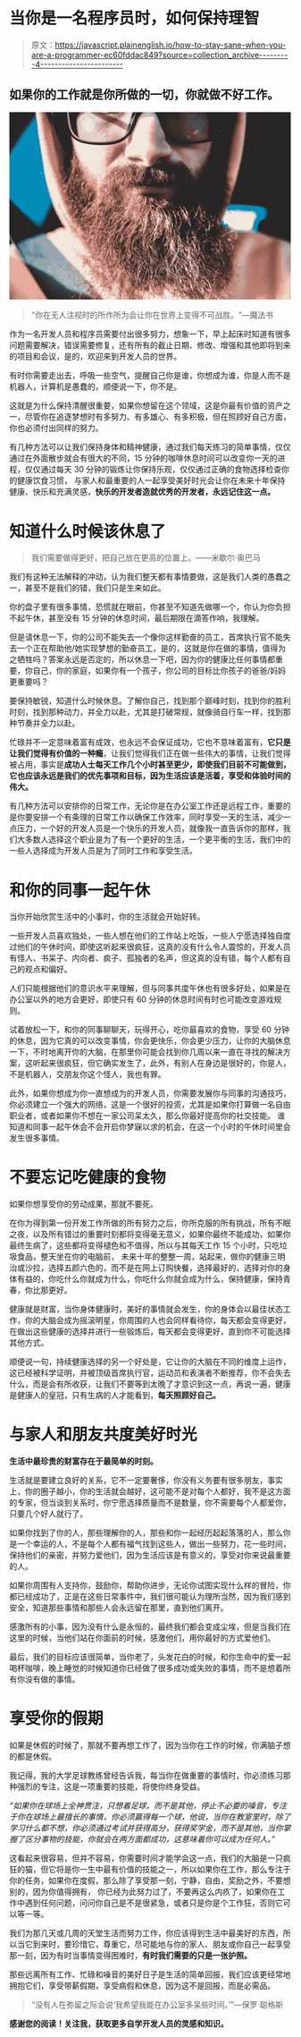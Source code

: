 # 当你是一名程序员时，如何保持理智

> 原文：<https://javascript.plainenglish.io/how-to-stay-sane-when-you-are-a-programmer-ec60fddac849?source=collection_archive---------4----------------------->

## 如果你的工作就是你所做的一切，你就做不好工作。

![](img/1b03781904ce1c4ab3d2fd8483266354.png)

> "你在无人注视时的所作所为会让你在世界上变得不可战胜。"—魔法书

作为一名开发人员和程序员需要付出很多努力，想象一下，早上起床时知道有很多问题需要解决，错误需要修复，还有所有的截止日期、修改、增强和其他即将到来的项目和会议，是的，欢迎来到开发人员的世界。

有时你需要走出去，呼吸一些空气，提醒自己你是谁，你想成为谁，你是人而不是机器人，计算机是愚蠢的，顺便说一下，你不是。

这就是为什么保持清醒很重要，如果你想留在这个领域，这是你最有价值的资产之一，尽管你在追逐梦想时有多努力、有多雄心、有多积极，但在照顾好自己方面，你也必须付出同样的努力。

有几种方法可以让我们保持身体和精神健康，通过我们每天练习的简单事情，仅仅通过在外面散步就会有很大的不同，15 分钟的咖啡休息时间可以改变你一天的进程，仅仅通过每天 30 分钟的锻炼让你保持乐观，仅仅通过正确的食物选择检查你的健康饮食习惯， 与家人和最重要的人一起享受美好时光会让你在未来十年保持健康、快乐和充满灵感，**快乐的开发者造就优秀的开发者，永远记住这一点。**

# 知道什么时候该休息了

> 我们需要做得更好，把自己放在更高的位置上。——米歇尔·奥巴马

我们有这种无法解释的冲动，认为我们整天都有事情要做，这是我们人类的愚蠢之一，甚至不是我们的错，我们只是生来如此。

你的盘子里有很多事情，恐慌就在眼前，你甚至不知道先做哪一个，你认为你负担不起午休，甚至没有 15 分钟的休息时间，最后期限在滴答作响，我理解。

但是请休息一下，你的公司不能失去一个像你这样勤奋的员工，首席执行官不能失去一个正在帮助他/她实现梦想的勤奋员工，是的，这就是你在做的事情，值得为之牺牲吗？答案永远是否定的，所以休息一下吧，因为你的健康比任何事情都重要，你自己，你的家庭，如果你有一个孩子，你公司的目标比你孩子的爸爸/妈妈更重要吗？

要保持敏锐，知道什么时候休息。了解你自己，找到那个巅峰时刻，找到你的胜利时刻，找到那种动力，并全力以赴，尤其是打破常规，就像骑自行车一样，找到那种节奏并全力以赴。

忙碌并不一定意味着富有成效，也永远不会保证成功，它也不意味着富有，**它只是让我们觉得有价值的一种瘾**，让我们觉得我们正在做一些伟大的事情，让我们觉得被占用，事实是**成功人士每天工作几个小时甚至更少，**即使我们目前不可能做到，它也应该永远是我们的优先事项和目标，因为**生活应该是活着，享受和体验时间的伟大。**

有几种方法可以安排你的日常工作，无论你是在办公室工作还是远程工作，重要的是你要安排一个有条理的日常工作以确保工作效率，同时享受一天的生活，减少一点压力，一个好的开发人员是一个快乐的开发人员，就像我一直告诉你的那样，我们大多数人选择这个职业是为了有一个更好的生活，一个更平衡的生活，我们中的一些人选择成为开发人员是为了同时工作和享受生活。

# 和你的同事一起午休

当你开始欣赏生活中的小事时，你的生活就会开始好转。

一些开发人员喜欢独处，一些人想在他们的工作站上吃饭，一些人宁愿选择独自度过他们的午休时间，即使这听起来很疯狂，这真的没有什么令人震惊的，开发人员有怪人、书呆子、内向者、疯子、孤独者的名声，但这真的没有错，每个人都有自己的观点和偏好。

人们只能根据他们的意识水平来理解，但与同事共度午休也有很多好处，如果是在办公室以外的地方会更好，即使只有 60 分钟的休息时间有时也可能改变游戏规则。

试着放松一下，和你的同事聊聊天，玩得开心，吃你最喜欢的食物，享受 60 分钟的休息，因为它真的可以改变事情，你会更快乐，你会更少压力，让你的大脑休息一下，不时地离开你的大脑，在那里你可能会找到你几周以来一直在寻找的解决方案，这听起来很疯狂，但它确实发生了，此外，有别人在身边是很好的，你是人，不是机器人，交朋友你这个怪人，我也有罪。

此外，如果你想成为你一直想成为的开发人员，你需要发展你与同事的沟通技巧，你必须建立一个强大的网络，这是一个很好的投资，尤其是如果你打算做一名自由职业者，或者如果你不想在一家公司呆太久，那么你最好提高你的社交技能。 谁知道和同事一起午休会不会开启你梦寐以求的机会，在这一个小时的午休时间里会发生很多事情。

# 不要忘记吃健康的食物

如果你想享受你的劳动成果，那就不要死。

在你为得到第一份开发工作所做的所有努力之后，你所克服的所有挑战，所有不眠之夜，以及所有错过的重要时刻都将变得毫无意义，如果你最终不能成功，如果你最终生病了，这些都将变得褪色和不值得，所以与其每天工作 15 个小时，只吃垃圾食品，整天坐在你的电脑前， 未来十年的整整一周，站起来，做你的健康三明治或沙拉，选择五颜六色的，而不是在网上订购快餐，选择最好的，选择对你的身体有益的，你吃什么你就成为什么，你吃什么你就会成为什么，保持健康，保持青春，你比那更好。

健康就是财富，当你身体健康时，美好的事情就会发生，你的身体会以最佳状态工作，你的大脑会成为摇滚明星，你周围的人也会同样看待你，每天都会变得更好，在做出这些健康的选择并进行一些锻炼后，每天都会变得更好，直到你不可能选择其他方式。

顺便说一句，持续健康选择的另一个好处是，它让你的大脑在不同的维度上运作，这已经被科学证明，并被顶级首席执行官，运动员和表演者不断推荐，你不会失去什么，而是会有所收获，让我们不要等到太晚了才意识到这一点，再说一遍，健康是健康人的皇冠，只有生病的人才能看到，**每天照顾好自己。**

# 与家人和朋友共度美好时光

**生活中最珍贵的财富存在于最简单的时刻。**

生活就是要建立良好的关系，它不一定要奢侈，你没有义务要有很多朋友，事实上，你的圈子越小，你的生活就会越好，这可能不是对每个人都好，我不是这方面的专家，但当谈到关系时，你宁愿选择质量而不是数量，你不需要每个人都爱你，只要几个好人就行了。

如果你找到了你的人，那些理解你的人，那些和你一起经历起起落落的人，那么你是一个幸运的人，不是每个人都有福气找到这些人，做出一些努力，花一些时间，保持他们的亲密，并努力爱他们，因为生活应该是有意义的，享受对你来说最重要的人。

如果你周围有人支持你，鼓励你，帮助你进步，无论你试图实现什么样的冒险，你都已经成功了，正是在这些日常事件中，我们很可能认为理所当然，因为我们感到安全，知道那些事情和那些人会永远留在那里，直到他们离开。

感激所有的小事，因为没有什么是永恒的，最终我们都会变成尘埃，但是当我们在这里的时候，当他们站在你面前的时候，感激他们，用你最好的方式爱他们。

最后，我们的目标应该很简单，当你老了，头发花白的时候，和你生命中的爱一起喝杯咖啡，晚上睡觉的时候知道你已经做了很多成功或失败的事情，而不是想着所有你没有做的事情。

# 享受你的假期

如果是休假的时候了，那就不要再想工作了，因为当你在工作的时候，你满脑子想的都是休假。

我记得，我的大学足球教练曾经告诉我，每当你在做重要的事情时，你必须练习那种强烈的专注，这是一项重要的技能，将使你终身受益。

*“如果你在球场上全神贯注，只想着足球，而不是其他，停止不必要的噪音，专注于你在球场上最擅长的事情，你必须赢得每一个球，他说，当你在教室里时，除了学习什么都不想，你必须通过考试并获得高分，获得奖学金，而不是其他，当你掌握了区分事物的技能，你就会在两方面都成功，这意味着你可以成为任何人。”*

这看起来很容易，但并不容易，你需要时间才能学会这一点，我们的大脑是一只疯狂的猫，但它将是你一生中最有价值的技能之一，所以如果你在工作，那么专注于你的任务，如果你在度假，那么除了享受那一刻，宁静，自由，奖励之外，不要想别的，因为你值得拥有， 你已经为此努力过了，不要再这么内疚了，如果你在工作中遇到任何问题，问问你自己是不是很紧急，或者只是你是个工作狂，否则它可以等一等。

我们为那几天或几周的天堂生活而努力工作，你应该得到生活中最美好的东西，所以当它到来时，要珍惜它，尊重它，尽可能地与你的家人、朋友或你自己一起享受那一刻，因为有时当事情变得困难时，**有时我们需要的只是一张护照。**

那些远离所有工作、忙碌和噪音的美好日子是生活的简单回报，我们应该更经常地拥抱它们，享受带薪假期，享受病假和休息，因为这不是回报，而是必需品。

> “没有人在弥留之际会说‘我希望我能在办公室多呆些时间。’”—保罗·聪格斯

**感谢您的阅读！关注我，获取更多自学开发人员的灵感和知识。**
